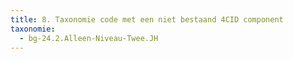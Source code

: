 ```yaml
---
title: 8. Taxonomie code met een niet bestaand 4CID component
taxonomie:
  - bg-24.2.Alleen-Niveau-Twee.JH
---
```

